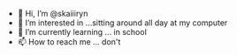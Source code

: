 - 👋 Hi, I’m @skaiiiryn
- 👀 I’m interested in ...sitting around all day at my computer
- 🌱 I’m currently learning ... in school
- 📫 How to reach me ... don't

<!---
skaiiiryn/skaiiiryn is a ✨ special ✨ repository because its `README.md` (this file) appears on your GitHub profile.
You can click the Preview link to take a look at your changes.
--->
